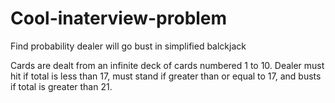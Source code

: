 # Cool-inaterview-problem
Find probability dealer will go bust in simplified balckjack

Cards are dealt from an infinite deck of cards numbered 1 to 10.  Dealer must hit if total is less than 17, must stand if greater than or equal to 17, and busts if total is greater than 21.
